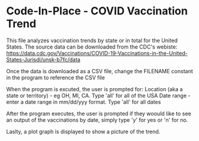 # Code-In-Place - COVID Vaccination Trend

This file analyzes vaccination trends by state or in total for the United States.
The source data can be downloaded from the CDC's webiste:
  https://data.cdc.gov/Vaccinations/COVID-19-Vaccinations-in-the-United-States-Jurisdi/unsk-b7fc/data
  
Once the data is downloaded as a CSV file, change the FILENAME constant in the program to reference the CSV file

When the program is excuted, the user is prompted for:
Location (aka a state or territory) - eg OH, MI, CA. Type 'all' for all of the USA
Date range - enter a date range in mm/dd/yyy format.  Type 'all' for all dates

After the program executes, the user is prompted if they woould like to see an output 
of the vaccinations by date, simply type 'y' for yes or 'n' for no.

Laslty, a plot graph is displayed to show a picture of the trend.
